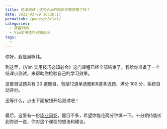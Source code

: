 ```yaml
---
title: 结课测试｜这些Vim的知识你都掌握了吗？
date: 2022-03-09 16:26:17
permalink: /pages/d6c1af/
categories:
  - 极客时间
  - Vim实用技巧必知必会
tags:
  - 
---
```

<p>你好，我是吴咏炜。</p><p>到这里，《Vim 实用技巧必知必会》这门课程已经全部结束了。我给你准备了一个结课小测试，来帮助你检验自己的学习效果。</p><p>这套测试题共有 20 道题目，包括12道单选题和8道多选题，满分 100 分，系统自动评分。</p><p>还等什么，点击下面按钮开始测试吧！</p><p><a href="http://time.geekbang.org/quiz/intro?act_id=218&exam_id=675"><img src="https://static001.geekbang.org/resource/image/28/a4/28d1be62669b4f3cc01c36466bf811a4.png?wh=1142*201" alt=""></a></p><p>最后，这里有一份<a href="https://jinshuju.net/f/vUVK4d">毕业问卷</a>，题目不多，希望你能花两分钟填一下。十分期待能听到你说一说，你对这个课程的想法和建议。</p><!-- [[[read_end]]] -->